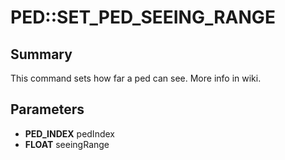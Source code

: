 # PED::SET_PED_SEEING_RANGE

## Summary
This command sets how far a ped can see. More info in wiki.

## Parameters
* **PED_INDEX** pedIndex
* **FLOAT** seeingRange